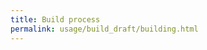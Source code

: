 ```yaml
---
title: Build process
permalink: usage/build_draft/building.html
---
```


<!-- TODO: new content -->

